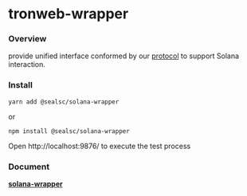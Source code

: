 # tronweb-wrapper

### Overview

provide unified interface conformed by our [protocol](https://github.com/SealSC/multi-chain-js/tree/main/protocol) to support Solana interaction.

### Install

```
yarn add @sealsc/solana-wrapper
```
 or 
```
npm install @sealsc/solana-wrapper
```    
Open http://localhost:9876/ to execute the test process   

### Document

**[solana-wrapper](https://multi-chain-js-doc.seor.io/en/solana/Actions/)**  

